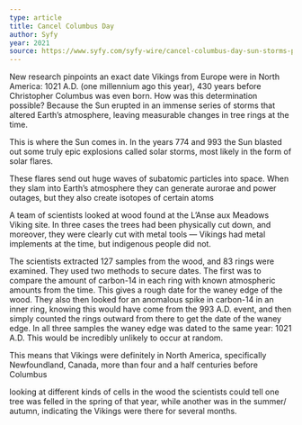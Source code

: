 ```yaml
---
type: article
title: Cancel Columbus Day
author: Syfy
year: 2021
source: https://www.syfy.com/syfy-wire/cancel-columbus-day-sun-storms-pinpoint-europeans-being-in-canada-in-1021-ad
---
```


New research pinpoints an exact date Vikings from Europe were in North America: 1021 A.D. (one millennium ago this year), 430 years before Christopher Columbus was even born. How was this determination possible? Because the Sun erupted in an immense series of storms that altered Earth’s atmosphere, leaving measurable changes in tree rings at the time.

This is where the Sun comes in. In the years 774 and 993 the Sun blasted out some truly epic explosions called solar storms, most likely in the form of solar flares.

These flares send out huge waves of subatomic particles into space. When they slam into Earth’s atmosphere they can generate aurorae and power outages, but they also create isotopes of certain atoms

A team of scientists looked at wood found at the L’Anse aux Meadows Viking site. In three cases the trees had been physically cut down, and moreover, they were clearly cut with metal tools — Vikings had metal implements at the time, but indigenous people did not.

The scientists extracted 127 samples from the wood, and 83 rings were examined. They used two methods to secure dates. The first was to compare the amount of carbon-14 in each ring with known atmospheric amounts from the time. This gives a rough date for the waney edge of the wood. They also then looked for an anomalous spike in carbon-14 in an inner ring, knowing this would have come from the 993 A.D. event, and then simply counted the rings outward from there to get the date of the waney edge. In all three samples the waney edge was dated to the same year: 1021 A.D. This would be incredibly unlikely to occur at random.

This means that Vikings were definitely in North America, specifically Newfoundland, Canada, more than four and a half centuries before Columbus

looking at different kinds of cells in the wood the scientists could tell one tree was felled in the spring of that year, while another was in the summer/​autumn, indicating the Vikings were there for several months.
